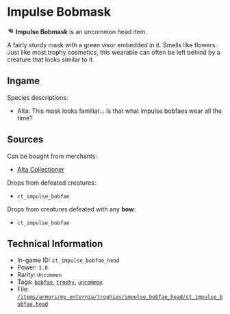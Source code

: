 # Impulse Bobmask

<img src="https://raw.githubusercontent.com/Ceterai/Enternia/main/items/armors/my_enternia/trophies/impulse_bobfae_head/icon.png" alt="Impulse Bobmask icon" loading="lazy" height=16px width="auto" /> **Impulse Bobmask** is an uncommon head item.

A fairly sturdy mask with a green visor embedded in it. Smells like flowers.  
Just like most trophy cosmetics, this wearable can often be left behind by a creature that looks similar to it.

## Ingame

Species descriptions:

- Alta: This mask looks familiar... Is that what impulse bobfaes wear all the time?

## Sources

Can be bought from merchants:

- [Alta Collectioner](https://ceterai.github.io/MyEnternia/Wiki/AltaCollectioner)

Drops from defeated creatures:

- `ct_impulse_bobfae`

Drops from creatures defeated with any **bow**:

- `ct_impulse_bobfae`

## Technical Information

- In-game ID: `ct_impulse_bobfae_head`
- Power: `1.0`
- Rarity: `Uncommon`
- Tags: [`bobfae`](https://ceterai.github.io/MyEnternia/Wiki/Tags/Bobfae), [`trophy`](https://ceterai.github.io/MyEnternia/Wiki/Tags/Trophy), [`uncommon`](https://ceterai.github.io/MyEnternia/Wiki/Tags/Uncommon)
- File: [`/items/armors/my_enternia/trophies/impulse_bobfae_head/ct_impulse_bobfae.head`](https://github.com/Ceterai/Enternia/blob/main/items/armors/my_enternia/trophies/impulse_bobfae_head/ct_impulse_bobfae.head)
